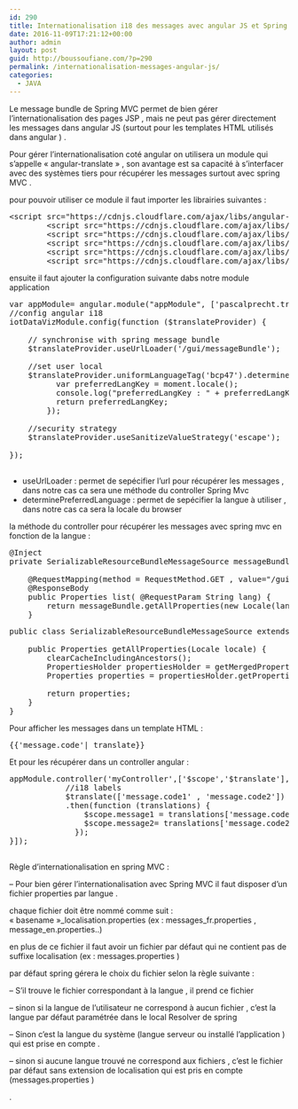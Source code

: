 ```yaml
---
id: 290
title: Internationalisation i18 des messages avec angular JS et Spring MVC
date: 2016-11-09T17:21:12+00:00
author: admin
layout: post
guid: http://boussoufiane.com/?p=290
permalink: /internationalisation-messages-angular-js/
categories:
  - JAVA
---
```

Le message bundle de Spring MVC permet de bien gérer l&rsquo;internationalisation des pages JSP , mais ne peut pas gérer directement les messages dans angular JS (surtout pour les templates HTML utilisés dans angular ) .
  
Pour gérer l&rsquo;internationalisation coté angular on utilisera un module qui s&rsquo;appelle « angular-translate » , son avantage est sa capacité à s&rsquo;interfacer avec des systèmes tiers pour récupérer les messages surtout avec spring MVC .

pour pouvoir utiliser ce module il faut importer les librairies suivantes : 

<pre class="brush: jscript; title: ; notranslate" title="">&lt;script src="https://cdnjs.cloudflare.com/ajax/libs/angular-translate/2.13.0/angular-translate.js"&gt;&lt;/script&gt;
        &lt;script src="https://cdnjs.cloudflare.com/ajax/libs/angular-translate/2.13.0/angular-translate-storage-local/angular-translate-storage-local.min.js"&gt;&lt;/script&gt;
        &lt;script src="https://cdnjs.cloudflare.com/ajax/libs/angular-translate/2.13.0/angular-translate-storage-cookie/angular-translate-storage-cookie.min.js"&gt;&lt;/script&gt;
        &lt;script src="https://cdnjs.cloudflare.com/ajax/libs/angular-translate/2.13.0/angular-translate-loader-url/angular-translate-loader-url.min.js"&gt;&lt;/script&gt;
        &lt;script src="https://cdnjs.cloudflare.com/ajax/libs/angular-translate/2.13.0/angular-translate-loader-static-files/angular-translate-loader-static-files.min.js"&gt;&lt;/script&gt;
        &lt;script src="https://cdnjs.cloudflare.com/ajax/libs/angular-translate/2.13.0/angular-translate-loader-partial/angular-translate-loader-partial.min.js"&gt;&lt;/script&gt;
</pre>

ensuite il faut ajouter la configuration suivante dabs notre module application 

<pre class="brush: jscript; title: ; notranslate" title="">var appModule= angular.module("appModule", ['pascalprecht.translate']);
//config angular i18
iotDataVizModule.config(function ($translateProvider) {
	
    // synchronise with spring message bundle 
    $translateProvider.useUrlLoader('/gui/messageBundle');
    
    //set user local
    $translateProvider.uniformLanguageTag('bcp47').determinePreferredLanguage(function () {  	
    	  var preferredLangKey = moment.locale();
    	  console.log("preferredLangKey : " + preferredLangKey);
    	  return preferredLangKey;
    	});
    
    //security strategy
    $translateProvider.useSanitizeValueStrategy('escape');

});

</pre>

  * useUrlLoader : permet de sepécifier l&rsquo;url pour récupérer les messages , dans notre cas ca sera une méthode du controller Spring Mvc
  * determinePreferredLanguage : permet de sepécifier la langue à utiliser , dans notre cas ca sera la locale du browser 

la méthode du controller pour récupérer les messages avec spring mvc en fonction de la langue : 

<pre class="brush: java; title: ; notranslate" title="">@Inject
private SerializableResourceBundleMessageSource messageBundle;

    @RequestMapping(method = RequestMethod.GET , value="/gui/messageBundle")
    @ResponseBody
    public Properties list( @RequestParam String lang) {
    	return messageBundle.getAllProperties(new Locale(lang));
    }
</pre>

<pre class="brush: java; title: ; notranslate" title="">public class SerializableResourceBundleMessageSource extends ReloadableResourceBundleMessageSource{
	
	public Properties getAllProperties(Locale locale) {
        clearCacheIncludingAncestors();
        PropertiesHolder propertiesHolder = getMergedProperties(locale);
        Properties properties = propertiesHolder.getProperties();

        return properties;
    }
}
</pre>

Pour afficher les messages dans un template HTML : 

<pre class="brush: jscript; title: ; notranslate" title="">{{'message.code'| translate}}
</pre>

Et pour les récupérer dans un controller angular : 

<pre class="brush: jscript; title: ; notranslate" title="">appModule.controller('myController',['$scope','$translate'], function($scope , $translate){
			//i18 labels
			$translate(['message.code1' , 'message.code2'])
			.then(function (translations) {
			    $scope.message1 = translations['message.code1'];
			    $scope.message2= translations['message.code2'];
			  });
}]);

</pre>

Règle d&rsquo;internationalisation en spring MVC : 

&#8211; Pour bien gérer l’internationalisation avec Spring MVC il faut disposer d&rsquo;un fichier properties par langue .
    
chaque fichier doit être nommé comme suit : « basename »\_localisation.properties (ex : messages\_fr.properties , message_en.properties..)
  
en plus de ce fichier il faut avoir un fichier par défaut qui ne contient pas de suffixe localisation (ex : messages.properties )

par défaut spring gérera le choix du fichier selon la règle suivante :
  
&#8211; S&rsquo;il trouve le fichier correspondant à la langue , il prend ce fichier
  
&#8211; sinon si la langue de l&rsquo;utilisateur ne correspond à aucun fichier , c&rsquo;est la langue par défaut paramétrée dans le local Resolver de spring
  
&#8211; Sinon c&rsquo;est la langue du système (langue serveur ou installé l&rsquo;application ) qui est prise en compte .
  
&#8211; sinon si aucune langue trouvé ne correspond aux fichiers , c&rsquo;est le fichier par défaut sans extension de localisation qui est pris en compte (messages.properties )
  
.